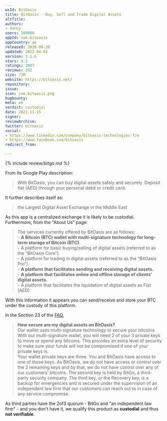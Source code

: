 ```yaml
---
wsId: BitOasis
title: BitOasis - Buy, Sell and Trade Digital Assets
altTitle: 
authors:
- danny
users: 100000
appId: com.bitoasis
appCountry: ae
released: 2020-08-20
updated: 2022-04-02
version: 2.1.6
stars: 4.3
ratings: 3007
reviews: 342
size: 73M
website: https://bitoasis.net/
repository: 
issue: 
icon: com.bitoasis.png
bugbounty: 
meta: ok
verdict: custodial
date: 2021-11-15
signer: 
reviewArchive: 
twitter: bitoasis
social:
- https://www.linkedin.com/company/bitoasis-technologies-fze
- https://www.facebook.com/bitoasis
redirect_from: 

---
```


{% include review/bitgo.md %}

From its Google Play description:

> With BitOasis, you can buy digital assets safely and securely. Deposit fiat (AED) through your personal debit or credit card.

It further describes itself as:

> the Largest Digital Asset Exchange in the Middle East

As this app is a centralized exchange it is likely to be custodial. Furthermore, from the "About Us" page:

> The services currently offered by BitOasis are as follows:<br> 
    - **A Bitcoin (BTC) wallet with multi-signature technology for long-term storage of Bitcoin (BTC).**<br> 
    - A platform for basic buying/selling of digital assets (referred to as the “BitOasis Core”).<br> 
    - A platform for trading in digital assets (referred to as the “BitOasis Pro”).<br> 
    - **A platform that facilitates sending and receiving digital assets.**<br> 
    - **A platform that facilitates online and offline storage of clients’ digital assets.** <br> 
    - A platform that facilitates the liquidation of digital assets as Fiat (AED)
	
With this information it appears you can send/receive and store your BTC under the custody of this platform.

In the Section 23 of the [FAQ](https://bitoasis.net/en/page/faq),

> **How secure are my digital assets on BitOasis?**<br>
Our wallet uses multi-signature technology to secure your bitcoins. With our multi-signature wallet, you will need 2 of your 3 private keys to move or spend any bitcoins. This provides an extra level of security to make sure your funds will not be compromised if one of your private keys is.<br>
Your wallet private keys are three. You and BitOasis have access to one of those keys. As BitOasis, we do not have access or control over the 2 remaining keys and by that, we do not have control over any of our customers’ bitcoins. The second key is held by BitGo, a third-party security company. The third key, or the Recovery key, is a backup for emergencies and is secured under the supervision of an independent law firm that our customers can reach out to in case of any service compromise.

As third parties have the 2of3 quorum - BitGo and "an independent law firm" - and you don't have it, we qualify this product as **custodial** and thus **not verifiable**.